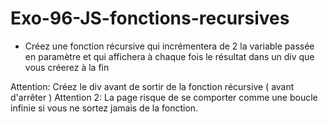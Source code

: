# Exo-96-JS-fonctions-recursives

- Créez une fonction récursive qui incrémentera de 2 la variable passée en paramètre et qui affichera à chaque
  fois le résultat dans un div que vous créerez à la fin

Attention: Créez le div avant de sortir de la fonction récursive ( avant d'arrêter )
Attention 2: La page risque de se comporter comme une boucle infinie si vous ne sortez jamais de la fonction.